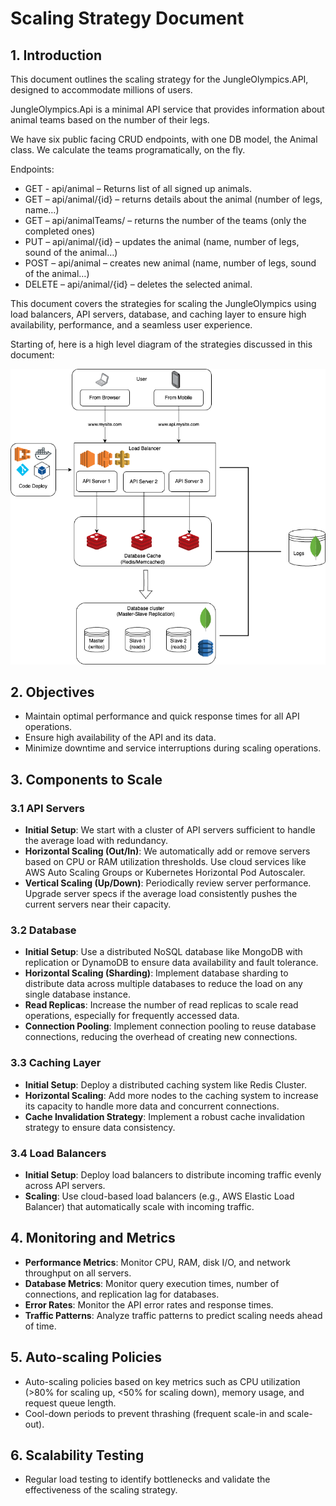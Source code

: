 # Scaling Strategy Document

## 1. Introduction

This document outlines the scaling strategy for the JungleOlympics.API, designed to accommodate millions of users.

JungleOlympics.Api is a minimal API service that provides information about animal teams based on the number of their legs.

We have six public facing CRUD endpoints, with one DB model, the Animal class. We calculate the teams programatically, on the fly.

Endpoints:

- GET - api/animal – Returns list of all signed up animals.
- GET – api/animal/{id} – returns details about the animal (number of legs, name…)
- GET – api/animalTeams/ – returns the number of the teams (only the completed ones)
- PUT – api/animal/{id} – updates the animal (name, number of legs, sound of the animal…)
- POST – api/animal – creates new animal (name, number of legs, sound of the animal…)
- DELETE – api/animal/{id} – deletes the selected animal.

This document covers the strategies for scaling the JungleOlympics using load balancers, API servers, database, and caching layer to ensure high availability, performance, and a seamless user experience.

Starting of, here is a high level diagram of the strategies discussed in this document:

![Diagram](diagram.png "JungleOlympics.Api Diagram")

## 2. Objectives

- Maintain optimal performance and quick response times for all API operations.
- Ensure high availability of the API and its data.
- Minimize downtime and service interruptions during scaling operations.

## 3. Components to Scale

### 3.1 API Servers

- **Initial Setup**: We start with a cluster of API servers sufficient to handle the average load with redundancy.
- **Horizontal Scaling (Out/In)**: We automatically add or remove servers based on CPU or RAM utilization thresholds. Use cloud services like AWS Auto Scaling Groups or Kubernetes Horizontal Pod Autoscaler.
- **Vertical Scaling (Up/Down)**: Periodically review server performance. Upgrade server specs if the average load consistently pushes the current servers near their capacity.

### 3.2 Database

- **Initial Setup**: Use a distributed NoSQL database like MongoDB with replication or DynamoDB to ensure data availability and fault tolerance.
- **Horizontal Scaling (Sharding)**: Implement database sharding to distribute data across multiple databases to reduce the load on any single database instance.
- **Read Replicas**: Increase the number of read replicas to scale read operations, especially for frequently accessed data.
- **Connection Pooling**: Implement connection pooling to reuse database connections, reducing the overhead of creating new connections.

### 3.3 Caching Layer

- **Initial Setup**: Deploy a distributed caching system like Redis Cluster.
- **Horizontal Scaling**: Add more nodes to the caching system to increase its capacity to handle more data and concurrent connections.
- **Cache Invalidation Strategy**: Implement a robust cache invalidation strategy to ensure data consistency.

### 3.4 Load Balancers

- **Initial Setup**: Deploy load balancers to distribute incoming traffic evenly across API servers.
- **Scaling**: Use cloud-based load balancers (e.g., AWS Elastic Load Balancer) that automatically scale with incoming traffic.

## 4. Monitoring and Metrics

- **Performance Metrics**: Monitor CPU, RAM, disk I/O, and network throughput on all servers.
- **Database Metrics**: Monitor query execution times, number of connections, and replication lag for databases.
- **Error Rates**: Monitor the API error rates and response times.
- **Traffic Patterns**: Analyze traffic patterns to predict scaling needs ahead of time.

## 5. Auto-scaling Policies

- Auto-scaling policies based on key metrics such as CPU utilization (>80% for scaling up, <50% for scaling down), memory usage, and request queue length.
- Cool-down periods to prevent thrashing (frequent scale-in and scale-out).

## 6. Scalability Testing

- Regular load testing to identify bottlenecks and validate the effectiveness of the scaling strategy.
